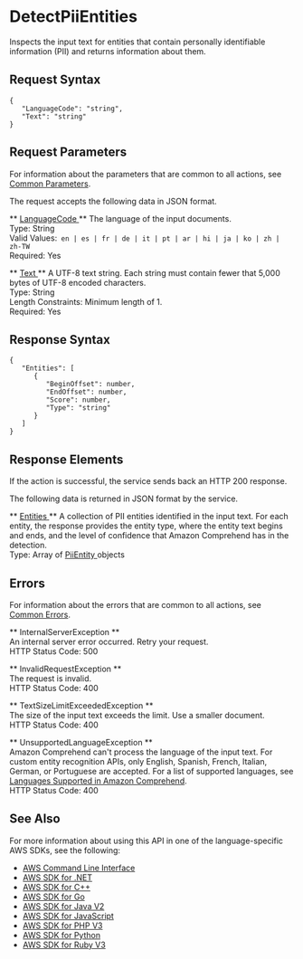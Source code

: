 # DetectPiiEntities<a name="API_DetectPiiEntities"></a>

Inspects the input text for entities that contain personally identifiable information \(PII\) and returns information about them\.

## Request Syntax<a name="API_DetectPiiEntities_RequestSyntax"></a>

```
{
   "LanguageCode": "string",
   "Text": "string"
}
```

## Request Parameters<a name="API_DetectPiiEntities_RequestParameters"></a>

For information about the parameters that are common to all actions, see [Common Parameters](CommonParameters.md)\.

The request accepts the following data in JSON format\.

 ** [ LanguageCode ](#API_DetectPiiEntities_RequestSyntax) **   <a name="comprehend-DetectPiiEntities-request-LanguageCode"></a>
The language of the input documents\.  
Type: String  
Valid Values:` en | es | fr | de | it | pt | ar | hi | ja | ko | zh | zh-TW`   
Required: Yes

 ** [ Text ](#API_DetectPiiEntities_RequestSyntax) **   <a name="comprehend-DetectPiiEntities-request-Text"></a>
A UTF\-8 text string\. Each string must contain fewer that 5,000 bytes of UTF\-8 encoded characters\.  
Type: String  
Length Constraints: Minimum length of 1\.  
Required: Yes

## Response Syntax<a name="API_DetectPiiEntities_ResponseSyntax"></a>

```
{
   "Entities": [ 
      { 
         "BeginOffset": number,
         "EndOffset": number,
         "Score": number,
         "Type": "string"
      }
   ]
}
```

## Response Elements<a name="API_DetectPiiEntities_ResponseElements"></a>

If the action is successful, the service sends back an HTTP 200 response\.

The following data is returned in JSON format by the service\.

 ** [ Entities ](#API_DetectPiiEntities_ResponseSyntax) **   <a name="comprehend-DetectPiiEntities-response-Entities"></a>
A collection of PII entities identified in the input text\. For each entity, the response provides the entity type, where the entity text begins and ends, and the level of confidence that Amazon Comprehend has in the detection\.  
Type: Array of [ PiiEntity ](API_PiiEntity.md) objects

## Errors<a name="API_DetectPiiEntities_Errors"></a>

For information about the errors that are common to all actions, see [Common Errors](CommonErrors.md)\.

 ** InternalServerException **   
An internal server error occurred\. Retry your request\.  
HTTP Status Code: 500

 ** InvalidRequestException **   
The request is invalid\.  
HTTP Status Code: 400

 ** TextSizeLimitExceededException **   
The size of the input text exceeds the limit\. Use a smaller document\.  
HTTP Status Code: 400

 ** UnsupportedLanguageException **   
Amazon Comprehend can't process the language of the input text\. For custom entity recognition APIs, only English, Spanish, French, Italian, German, or Portuguese are accepted\. For a list of supported languages, see [Languages Supported in Amazon Comprehend](supported-languages.md)\.   
HTTP Status Code: 400

## See Also<a name="API_DetectPiiEntities_SeeAlso"></a>

For more information about using this API in one of the language\-specific AWS SDKs, see the following:
+  [ AWS Command Line Interface](https://docs.aws.amazon.com/goto/aws-cli/comprehend-2017-11-27/DetectPiiEntities) 
+  [ AWS SDK for \.NET](https://docs.aws.amazon.com/goto/DotNetSDKV3/comprehend-2017-11-27/DetectPiiEntities) 
+  [ AWS SDK for C\+\+](https://docs.aws.amazon.com/goto/SdkForCpp/comprehend-2017-11-27/DetectPiiEntities) 
+  [ AWS SDK for Go](https://docs.aws.amazon.com/goto/SdkForGoV1/comprehend-2017-11-27/DetectPiiEntities) 
+  [ AWS SDK for Java V2](https://docs.aws.amazon.com/goto/SdkForJavaV2/comprehend-2017-11-27/DetectPiiEntities) 
+  [ AWS SDK for JavaScript](https://docs.aws.amazon.com/goto/AWSJavaScriptSDK/comprehend-2017-11-27/DetectPiiEntities) 
+  [ AWS SDK for PHP V3](https://docs.aws.amazon.com/goto/SdkForPHPV3/comprehend-2017-11-27/DetectPiiEntities) 
+  [ AWS SDK for Python](https://docs.aws.amazon.com/goto/boto3/comprehend-2017-11-27/DetectPiiEntities) 
+  [ AWS SDK for Ruby V3](https://docs.aws.amazon.com/goto/SdkForRubyV3/comprehend-2017-11-27/DetectPiiEntities) 